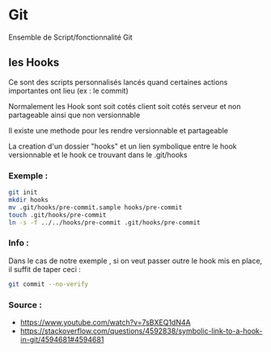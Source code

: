 # Git
Ensemble de Script/fonctionnalité Git

## les Hooks

Ce sont des scripts personnalisés lancés quand certaines actions importantes ont lieu (ex : le commit)

Normalement les Hook sont soit cotés client soit cotés serveur et non partageable ainsi que non versionnable 

Il existe une methode pour les rendre versionnable et partageable

La creation d'un dossier "hooks" et un lien symbolique entre le hook versionnable et le hook ce trouvant dans le .git/hooks

### Exemple :

```bash
git init
mkdir hooks
mv .git/hooks/pre-commit.sample hooks/pre-commit
touch .git/hooks/pre-commit
ln -s -f ../../hooks/pre-commit .git/hooks/pre-commit
```

### Info :
Dans le cas de notre exemple , si on veut passer outre le hook mis en place, il suffit de taper ceci :

```bash
git commit --no-verify
```

### Source : 
* https://www.youtube.com/watch?v=7sBXEQ1dN4A
* https://stackoverflow.com/questions/4592838/symbolic-link-to-a-hook-in-git/4594681#4594681
